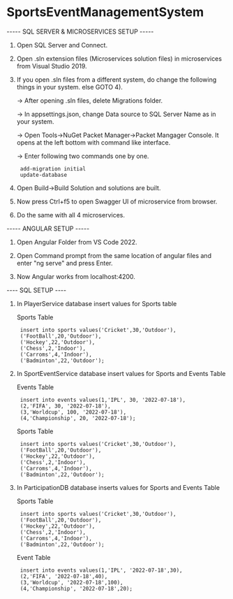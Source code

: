 # SportsEventManagementSystem
----- SQL SERVER & MICROSERVICES SETUP -----

1) Open SQL Server and Connect.

2) Open .sln extension files (Microservices solution files) in microservices from Visual Studio 2019.

3) If you open .sln files from a different system, do change the following things in your system. else GOTO 4).

	-> After opening .sln files, delete Migrations folder.
	
	-> In appsettings.json, change Data source to SQL Server Name as in your system.

	-> Open Tools->NuGet Packet Manager->Packet Mangager Console. It opens at the left bottom with command like interface.

	-> Enter following two commands one by one.
		
		add-migration initial
		update-database

4) Open Build->Build Solution and solutions are built.

5) Now press Ctrl+f5 to open Swagger UI of microservice from browser.

6) Do the same with all 4 microservices.

----- ANGULAR SETUP -----

1) Open Angular Folder from VS Code 2022.

2) Open Command prompt from the same location of angular files and enter "ng serve" and press Enter.

3) Now Angular works from localhost:4200.

---- SQL SETUP ----
1) In PlayerService database insert values for Sports table

	Sports Table

		insert into sports values('Cricket',30,'Outdoor'),
		('FootBall',20,'Outdoor'),
		('Hockey',22,'Outdoor'),
		('Chess',2,'Indoor'),
		('Carroms',4,'Indoor'),
		('Badminton',22,'Outdoor');

2) In SportEventService database insert values for Sports and Events Table

	Events Table

		insert into events values(1,'IPL', 30, '2022-07-18'),
		(2,'FIFA', 30, '2022-07-18'),
		(3,'Worldcup', 100, '2022-07-18'),
		(4,'Championship', 20, '2022-07-18');

	Sports Table

		insert into sports values('Cricket',30,'Outdoor'),
		('FootBall',20,'Outdoor'),
		('Hockey',22,'Outdoor'),
		('Chess',2,'Indoor'),
		('Carroms',4,'Indoor'),
		('Badminton',22,'Outdoor');

3) In ParticipationDB database inserts values for Sports and Events Table

	Sports Table

		insert into sports values('Cricket',30,'Outdoor'),
		('FootBall',20,'Outdoor'),
		('Hockey',22,'Outdoor'),
		('Chess',2,'Indoor'),
		('Carroms',4,'Indoor'),
		('Badminton',22,'Outdoor');

	Event Table

		insert into events values(1,'IPL', '2022-07-18',30),
		(2,'FIFA', '2022-07-18',40),
		(3,'Worldcup', '2022-07-18',100),
		(4,'Championship', '2022-07-18',20);

